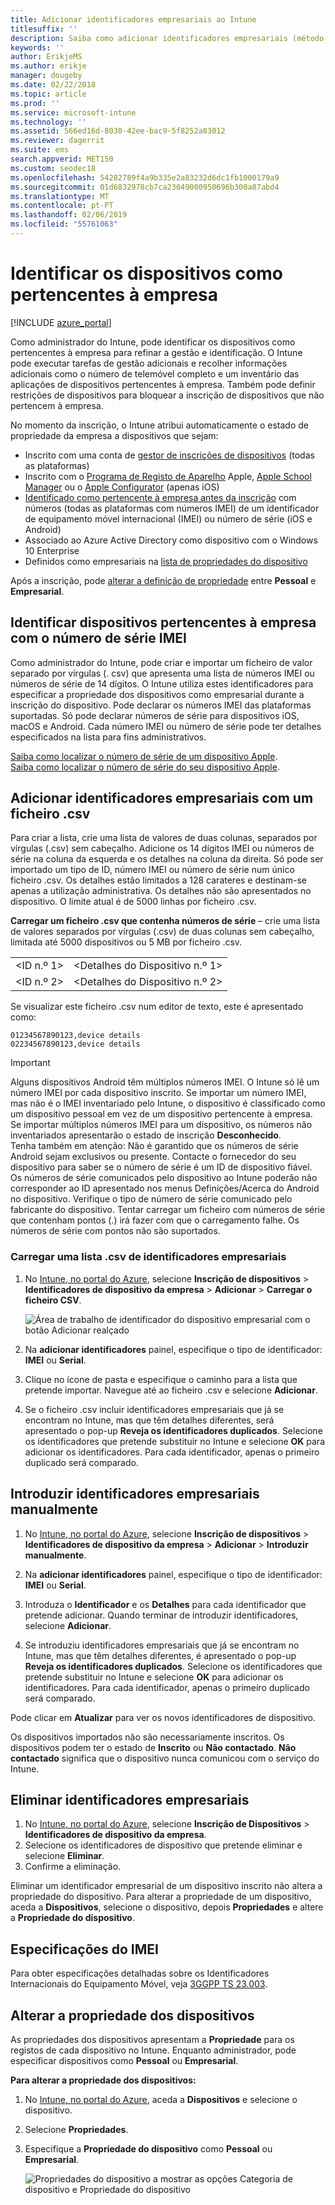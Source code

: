 ```yaml
---
title: Adicionar identificadores empresariais ao Intune
titlesuffix: ''
description: Saiba como adicionar identificadores empresariais (método de inscrição, IMEI e números de série) ao Microsoft Intune.
keywords: ''
author: ErikjeMS
ms.author: erikje
manager: dougeby
ms.date: 02/22/2018
ms.topic: article
ms.prod: ''
ms.service: microsoft-intune
ms.technology: ''
ms.assetid: 566ed16d-8030-42ee-bac9-5f8252a83012
ms.reviewer: dagerrit
ms.suite: ems
search.appverid: MET150
ms.custom: seodec18
ms.openlocfilehash: 54282789f4a9b335e2a83232d6dc1fb1000179a9
ms.sourcegitcommit: 01d6832978cb7ca23049000950696b300a87abd4
ms.translationtype: MT
ms.contentlocale: pt-PT
ms.lasthandoff: 02/06/2019
ms.locfileid: "55761063"
---
```

# <a name="identify-devices-as-corporate-owned"></a>Identificar os dispositivos como pertencentes à empresa

[!INCLUDE [azure_portal](./includes/azure_portal.md)]

Como administrador do Intune, pode identificar os dispositivos como pertencentes à empresa para refinar a gestão e identificação. O Intune pode executar tarefas de gestão adicionais e recolher informações adicionais como o número de telemóvel completo e um inventário das aplicações de dispositivos pertencentes à empresa. Também pode definir restrições de dispositivos para bloquear a inscrição de dispositivos que não pertencem à empresa.

No momento da inscrição, o Intune atribui automaticamente o estado de propriedade da empresa a dispositivos que sejam:

- Inscrito com uma conta de [gestor de inscrições de dispositivos](device-enrollment-manager-enroll.md) (todas as plataformas)
- Inscrito com o [Programa de Registo de Aparelho](device-enrollment-program-enroll-ios.md) Apple, [Apple School Manager](apple-school-manager-set-up-ios.md) ou o [Apple Configurator](apple-configurator-enroll-ios.md) (apenas iOS)
- [Identificado como pertencente à empresa antes da inscrição](#identify-corporate-owned-devices-with-imei-or-serial-number) com números (todas as plataformas com números IMEI) de um identificador de equipamento móvel internacional (IMEI) ou número de série (iOS e Android)
- Associado ao Azure Active Directory como dispositivo com o Windows 10 Enterprise
- Definidos como empresariais na [lista de propriedades do dispositivo](#change-device-ownership)

Após a inscrição, pode [alterar a definição de propriedade](#change-device-ownership) entre **Pessoal** e **Empresarial**.

## <a name="identify-corporate-owned-devices-with-imei-or-serial-number"></a>Identificar dispositivos pertencentes à empresa com o número de série IMEI

Como administrador do Intune, pode criar e importar um ficheiro de valor separado por vírgulas (. csv) que apresenta uma lista de números IMEI ou números de série de 14 dígitos. O Intune utiliza estes identificadores para especificar a propriedade dos dispositivos como empresarial durante a inscrição do dispositivo. Pode declarar os números IMEI das plataformas suportadas. Só pode declarar números de série para dispositivos iOS, macOS e Android. Cada número IMEI ou número de série pode ter detalhes especificados na lista para fins administrativos.

<!-- When you upload serial numbers for corporate-owned iOS devices, they must be paired with a corporate enrollment profile. Devices must then be enrolled using either Apple’s device enrollment program (DEP) or Apple Configurator to have them appear as corporate-owned. -->

[Saiba como localizar o número de série de um dispositivo Apple](https://support.apple.com/HT204308).<br>
[Saiba como localizar o número de série do seu dispositivo Apple](https://support.google.com/store/answer/3333000).

## <a name="add-corporate-identifiers-by-using-a-csv-file"></a>Adicionar identificadores empresariais com um ficheiro .csv
Para criar a lista, crie uma lista de valores de duas colunas, separados por vírgulas (.csv) sem cabeçalho. Adicione os 14 dígitos IMEI ou números de série na coluna da esquerda e os detalhes na coluna da direita. Só pode ser importado um tipo de ID, número IMEI ou número de série num único ficheiro .csv. Os detalhes estão limitados a 128 carateres e destinam-se apenas a utilização administrativa. Os detalhes não são apresentados no dispositivo. O limite atual é de 5000 linhas por ficheiro .csv.

**Carregar um ficheiro .csv que contenha números de série** – crie uma lista de valores separados por vírgulas (.csv) de duas colunas sem cabeçalho, limitada até 5000 dispositivos ou 5 MB por ficheiro .csv.

|||
|-|-|
|&lt;ID n.º 1&gt;|&lt;Detalhes do Dispositivo n.º 1&gt;|
|&lt;ID n.º 2&gt;|&lt;Detalhes do Dispositivo n.º 2&gt;|

Se visualizar este ficheiro .csv num editor de texto, este é apresentado como:

```
01234567890123,device details
02234567890123,device details
```

> [!IMPORTANT]
> Alguns dispositivos Android têm múltiplos números IMEI. O Intune só lê um número IMEI por cada dispositivo inscrito. Se importar um número IMEI, mas não é o IMEI inventariado pelo Intune, o dispositivo é classificado como um dispositivo pessoal em vez de um dispositivo pertencente à empresa. Se importar múltiplos números IMEI para um dispositivo, os números não inventariados apresentarão o estado de inscrição **Desconhecido**.<br>
>Tenha também em atenção: Não é garantido que os números de série Android sejam exclusivos ou presente. Contacte o fornecedor do seu dispositivo para saber se o número de série é um ID de dispositivo fiável.
>Os números de série comunicados pelo dispositivo ao Intune poderão não corresponder ao ID apresentado nos menus Definições/Acerca do Android no dispositivo. Verifique o tipo de número de série comunicado pelo fabricante do dispositivo.
>Tentar carregar um ficheiro com números de série que contenham pontos (.) irá fazer com que o carregamento falhe. Os números de série com pontos não são suportados.

### <a name="upload-a-csv-list-of-corporate-identifiers"></a>Carregar uma lista .csv de identificadores empresariais

1. No [Intune, no portal do Azure](https://portal.azure.com), selecione **Inscrição de dispositivos** > **Identificadores de dispositivo da empresa** > **Adicionar** > **Carregar o ficheiro CSV**.

   ![Área de trabalho de identificador do dispositivo empresarial com o botão Adicionar realçado](./media/add-corp-id.png)

2. Na **adicionar identificadores** painel, especifique o tipo de identificador: **IMEI** ou **Serial**.

3. Clique no ícone de pasta e especifique o caminho para a lista que pretende importar. Navegue até ao ficheiro .csv e selecione **Adicionar**. 

4. Se o ficheiro .csv incluir identificadores empresariais que já se encontram no Intune, mas que têm detalhes diferentes, será apresentado o pop-up **Reveja os identificadores duplicados**. Selecione os identificadores que pretende substituir no Intune e selecione **OK** para adicionar os identificadores. Para cada identificador, apenas o primeiro duplicado será comparado.

## <a name="manually-enter-corporate-identifiers"></a>Introduzir identificadores empresariais manualmente

1. No [Intune, no portal do Azure](https://portal.azure.com), selecione **Inscrição de dispositivos** > **Identificadores de dispositivo da empresa** > **Adicionar** > **Introduzir manualmente**.

2. Na **adicionar identificadores** painel, especifique o tipo de identificador: **IMEI** ou **Serial**.

3. Introduza o **Identificador** e os **Detalhes** para cada identificador que pretende adicionar. Quando terminar de introduzir identificadores, selecione **Adicionar**.

5. Se introduziu identificadores empresariais que já se encontram no Intune, mas que têm detalhes diferentes, é apresentado o pop-up **Reveja os identificadores duplicados**. Selecione os identificadores que pretende substituir no Intune e selecione **OK** para adicionar os identificadores. Para cada identificador, apenas o primeiro duplicado será comparado.

Pode clicar em **Atualizar** para ver os novos identificadores de dispositivo.

Os dispositivos importados não são necessariamente inscritos. Os dispositivos podem ter o estado de **Inscrito** ou **Não contactado**. **Não contactado** significa que o dispositivo nunca comunicou com o serviço do Intune.

## <a name="delete-corporate-identifiers"></a>Eliminar identificadores empresariais

1. No [Intune, no portal do Azure](https://portal.azure.com), selecione **Inscrição de Dispositivos** > **Identificadores de dispositivo da empresa**.
2. Selecione os identificadores de dispositivo que pretende eliminar e selecione **Eliminar**.
3. Confirme a eliminação.

Eliminar um identificador empresarial de um dispositivo inscrito não altera a propriedade do dispositivo. Para alterar a propriedade de um dispositivo, aceda a **Dispositivos**, selecione o dispositivo, depois **Propriedades** e altere a **Propriedade do dispositivo**.

## <a name="imei-specifications"></a>Especificações do IMEI
Para obter especificações detalhadas sobre os Identificadores Internacionais do Equipamento Móvel, veja [3GGPP TS 23.003](https://portal.3gpp.org/desktopmodules/Specifications/SpecificationDetails.aspx?specificationId=729).

## <a name="change-device-ownership"></a>Alterar a propriedade dos dispositivos

As propriedades dos dispositivos apresentam a **Propriedade** para os registos de cada dispositivo no Intune. Enquanto administrador, pode especificar dispositivos como **Pessoal** ou **Empresarial**.

**Para alterar a propriedade dos dispositivos:**
1. No [Intune, no portal do Azure](https://portal.azure.com), aceda a **Dispositivos** e selecione o dispositivo.
2. Selecione **Propriedades**.
3. Especifique a **Propriedade do dispositivo** como **Pessoal** ou **Empresarial**.

   ![Propriedades do dispositivo a mostrar as opções Categoria de dispositivo e Propriedade do dispositivo](./media/device-properties.png)
